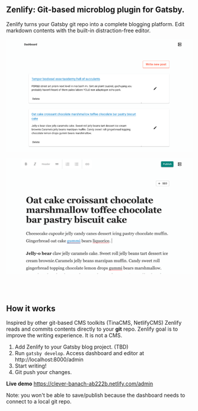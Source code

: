 ## Zenlify: Git-based microblog plugin for Gatsby.

Zenlify turns your Gatsby git repo into a complete blogging platform.  Edit markdown contents with the built-in distraction-free editor.

![Dashboard](./dashboard.png "Dashboard")



![Editor](./editor.png "Editor")


<br/>
<br/>


## How it works

Inspired by other git-based CMS toolkits (TinaCMS, NetlifyCMS) Zenlify reads and commits contents directly to your **git** repo.  Zenlify goal is to improve the writing experience. It is not a CMS.

1.  Add Zenlify to your Gatsby blog project.
  (TBD)
2.  Run  `gatsby develop`.  Access dashboard and editor at http://localhost:8000/admin
3.  Start writing!
4.  Git push your changes.

**Live demo**
https://clever-banach-ab222b.netlify.com/admin

Note: you won't be able to save/publish because the dashboard needs to connect to a local git repo. 
